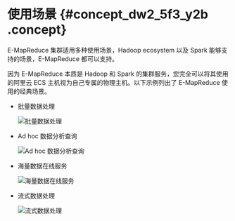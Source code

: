 # 使用场景 {#concept_dw2_5f3_y2b .concept}

E-MapReduce 集群适用多种使用场景，Hadoop ecosystem 以及 Spark 能够支持的场景，E-MapReduce 都可以支持。

因为 E-MapReduce 本质是 Hadoop 和 Spark 的集群服务，您完全可以将其使用的阿里云 ECS 主机视为自己专属的物理主机。以下示例列出了 E-MapReduce 使用的经典场景。

-   批量数据处理

    ![批量数据处理](http://static-aliyun-doc.oss-cn-hangzhou.aliyuncs.com/assets/img/17827/155108726610336_zh-CN.png)

-   Ad hoc 数据分析查询

    ![Ad hoc 数据分析查询](http://static-aliyun-doc.oss-cn-hangzhou.aliyuncs.com/assets/img/17827/155108726610337_zh-CN.png)

-   海量数据在线服务

    ![海量数据在线服务](http://static-aliyun-doc.oss-cn-hangzhou.aliyuncs.com/assets/img/17827/155108726610338_zh-CN.png)

-   流式数据处理

    ![流式数据处理](http://static-aliyun-doc.oss-cn-hangzhou.aliyuncs.com/assets/img/17827/155108726610339_zh-CN.png)



